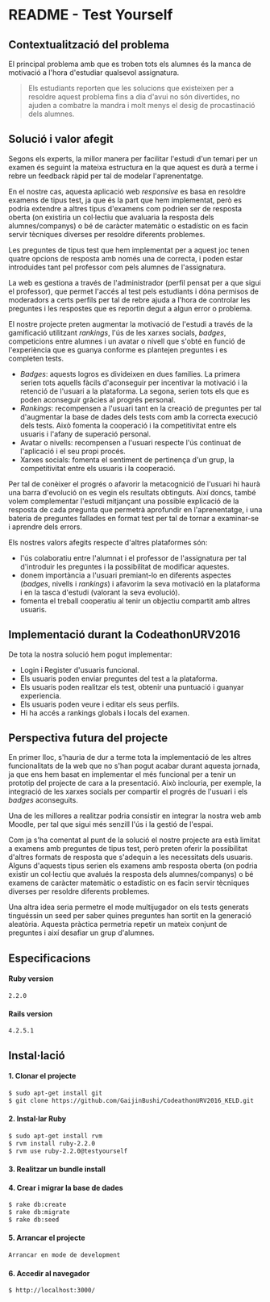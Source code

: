 # README - Test Yourself
## Contextualització del problema
El principal problema amb que es troben tots els alumnes és la manca de motivació a l'hora d'estudiar qualsevol assignatura.
>Els estudiants reporten que les solucions que existeixen per a resoldre aquest problema fins a dia d'avui no són divertides, no ajuden a combatre la mandra i molt menys el desig de procastinació dels alumnes.

## Solució i valor afegit
Segons els experts, la millor manera per facilitar l'estudi d'un temari per un examen és seguint la mateixa estructura en la que aquest es durà a terme i rebre un feedback ràpid per tal de modelar l'aprenentatge.

En el nostre cas, aquesta aplicació web *responsive* es basa en resoldre examens de tipus test, ja que és la part que hem implementat, però es podria extendre a altres tipus d'examens com podrien ser de resposta oberta (on existiria un col·lectiu que avaluaria la resposta dels alumnes/companys) o bé de caràcter matemàtic o estadístic on es facin servir tècniques diverses per resoldre diferents problemes.

Les preguntes de tipus test que hem implementat per a aquest joc tenen quatre opcions de resposta amb només una de correcta, i poden estar introduides tant pel professor com pels alumnes de l'assignatura.

La web es gestiona a través de l'administrador (perfil pensat per a que sigui el professor), que permet l'accés al test pels estudiants i dóna permisos de moderadors a certs perfils per tal de rebre ajuda a l'hora de controlar les preguntes i les respostes que es reportin degut a algun error o problema.

El nostre projecte preten augmentar la motivació de l'estudi a través de la gamificació utilitzant *rankings*, l'ús de les xarxes socials, *badges*, competicions entre alumnes i un avatar o nivell que s'obté en funció de l'experiència que es guanya conforme es plantejen preguntes i es completen tests.

- *Badges*: aquests logros es divideixen en dues families. La primera serien tots aquells fàcils d'aconseguir per incentivar la motivació i la retenció de l'usuari a la plataforma. La segona, serien tots els que es poden aconseguir gràcies al progrés personal.
- *Rankings*: recompensen a l'usuari tant en la creació de preguntes per tal d'augmentar la base de dades dels tests com amb la correcta execució dels tests. Això fomenta la cooperació i la competitivitat entre els usuaris i l'afany de superació personal.
- Avatar o nivells: recompensen a l'usuari respecte l'ús continuat de l'aplicació i el seu propi procés.
- Xarxes socials: fomenta el sentiment de pertinença d'un grup, la competitivitat entre els usuaris i la cooperació.

Per tal de conèixer el progrés o afavorir la metacognició de l'usuari hi haurà una barra d'evolució on es vegin els resultats obtinguts. Així doncs, també volem complementar l'estudi mitjançant una possible explicació de la resposta de cada pregunta que permetrà aprofundir en l'aprenentatge, i una bateria de preguntes fallades en format test per tal de tornar a examinar-se i aprendre dels errors.

Els nostres valors afegits respecte d'altres plataformes són:

- l'ús colaboratiu entre l'alumnat i el professor de l'assignatura per tal d'introduir les preguntes i la possibilitat de modificar aquestes.
- donem importància a l'usuari premiant-lo en diferents aspectes (*badges*, nivells i *rankings*) i afavorim la seva motivació en la plataforma i en la tasca d'estudi (valorant la seva evolució).
- fomenta el treball cooperatiu al tenir un objectiu compartit amb altres usuaris.

## Implementació durant la CodeathonURV2016
De tota la nostra solució hem pogut implementar:
- Login i Register d'usuaris funcional.
- Els usuaris poden enviar preguntes del test a la plataforma.
- Els usuaris poden realitzar els test, obtenir una puntuació i guanyar experiencia.
- Els usuaris poden veure i editar els seus perfils.
- Hi ha accés a rankings globals i locals del examen.

## Perspectiva futura del projecte
En primer lloc, s'hauria de dur a terme tota la implementació de les altres funcionalitats de la web que no s'han pogut acabar durant aquesta jornada, ja que ens hem basat en implementar el més funcional per a tenir un prototip del projecte de cara a la presentació. Això inclouria, per exemple, la integració de les xarxes socials per compartir el progrés de l'usuari i els *badges* aconseguits.

Una de les millores a realitzar podria consistir en integrar la nostra web amb Moodle, per tal que sigui més senzill l'ús i la gestió de l'espai.

Com ja s'ha comentat al punt de la solució el nostre projecte ara està limitat a examens amb preguntes de tipus test, però preten oferir la possibilitat d'altres formats de resposta que s'adequin a les necessitats dels usuaris. Alguns d'aquests tipus serien els examens amb resposta oberta (on podria existir un col·lectiu que avalués la resposta dels alumnes/companys) o bé examens de caràcter matemàtic o estadístic on es facin servir tècniques diverses per resoldre diferents problemes.

Una altra idea seria permetre el mode multijugador on els tests generats tinguéssin un seed per saber quines preguntes han sortit en la generació aleatòria. Aquesta pràctica permetria repetir un mateix conjunt de preguntes i així desafiar un grup d'alumnes.

## Especificacions
#### Ruby version
    2.2.0
#### Rails version
    4.2.5.1

## Instal·lació
#### 1. Clonar el projecte
```sh
$ sudo apt-get install git
$ git clone https://github.com/GaijinBushi/CodeathonURV2016_KELD.git
```
#### 2. Instal·lar Ruby
```sh
$ sudo apt-get install rvm
$ rvm install ruby-2.2.0
$ rvm use ruby-2.2.0@testyourself
```
#### 3. Realitzar un bundle install
#### 4. Crear i migrar la base de dades
```sh
$ rake db:create
$ rake db:migrate
$ rake db:seed
```
#### 5. Arrancar el projecte
```sh
Arrancar en mode de development
```
#### 6. Accedir al navegador
```sh
$ http://localhost:3000/
```
